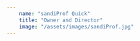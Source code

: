 ```yaml
---
    name: "sandiProf Quick"
    title: "Owner and Director"
    image: "/assets/images/sandiProf.jpg"
---
```


